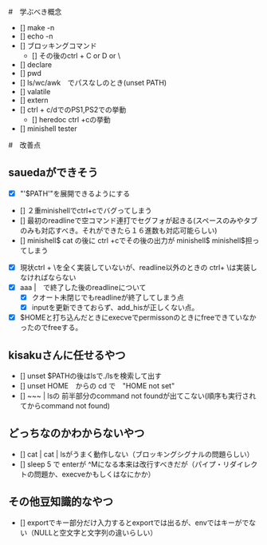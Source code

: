 #　学ぶべき概念
- [] make -n
- [] echo -n
- [] ブロッキングコマンド
	- [] その後のctrl + C or D or \
- [] declare
- [] pwd
- [] ls/wc/awk　でパスなしのとき(unset PATH)
- [] valatile
- [] extern
- [] ctrl + c/dでのPS1,PS2での挙動
	- [] heredoc ctrl +cの挙動
- [] minishell tester

#　改善点

## sauedaができそう

- [x] "'$PATH'"を展開できるようにする
- [] ２重minishellでctrl+cでバグってしまう
- [] 最初のreadlineで空コマンド連打でセグフォが起きる(スペースのみやタブのみも対応すべき。それができたら１６進数も対応可能らしい)
- [] minishell$ cat の後に ctrl +cでその後の出力が minishell$ minishell$担ってしまう
- [x] 現状ctrl + \を全く実装していないが、readline以外のときの ctrl+ \は実装しなければならない
- [x] aaa |　で終了した後のreadlineについて
	- [x] クオート未閉じでもreadlineが終了してしまう点
	- [x] inputを更新できておらず、add_hisが正しくない点。
- [x] $HOMEと打ち込んだときにexecveでpermissonのときにfreeできていなかったのでfreeする。
## kisakuさんに任せるやつ

- [] unset $PATHの後はlsで./lsを検索して出す
- [] unset HOME　からの cd で　"HOME not set"
- [] ~~~ | lsの  前半部分のcommand not foundが出てこない(順序も実行されてからcommand not found)


## どっちなのかわからないやつ

- [] cat | cat | lsがうまく動作しない（ブロッキングシグナルの問題らしい）
- []  sleep 5 で enterが ^Mになる本来は改行すべきだが（パイプ・リダイレクトの問題か、execveかもしくはなにかか）

## その他豆知識的なやつ

- [] exportでキー部分だけ入力するとexportでは出るが、envではキーがでない（NULLと空文字と文字列の違いらしい）